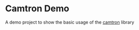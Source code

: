 # Camtron Demo
A demo project to show the basic usage of the [camtron](https://github.com/vee2xx/camtron) library

